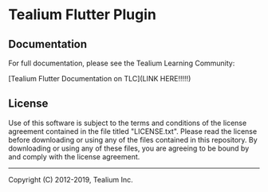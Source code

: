 # Tealium Flutter Plugin

## Documentation
For full documentation, please see the Tealium Learning Community:

[Tealium Flutter Documentation on TLC](LINK HERE!!!!!)

## License

Use of this software is subject to the terms and conditions of the license agreement contained in the file titled "LICENSE.txt".  Please read the license before downloading or using any of the files contained in this repository. By downloading or using any of these files, you are agreeing to be bound by and comply with the license agreement.


---
Copyright (C) 2012-2019, Tealium Inc.
